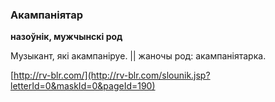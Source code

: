 ### Акампаніятар
**назоўнік, мужчынскі род**

Музыкант, які акампаніруе. || жаночы род: акампаніятарка.

<a rel="author">[http://rv-blr.com/](http://rv-blr.com/slounik.jsp?letterId=0&maskId=0&pageId=190)</a>
